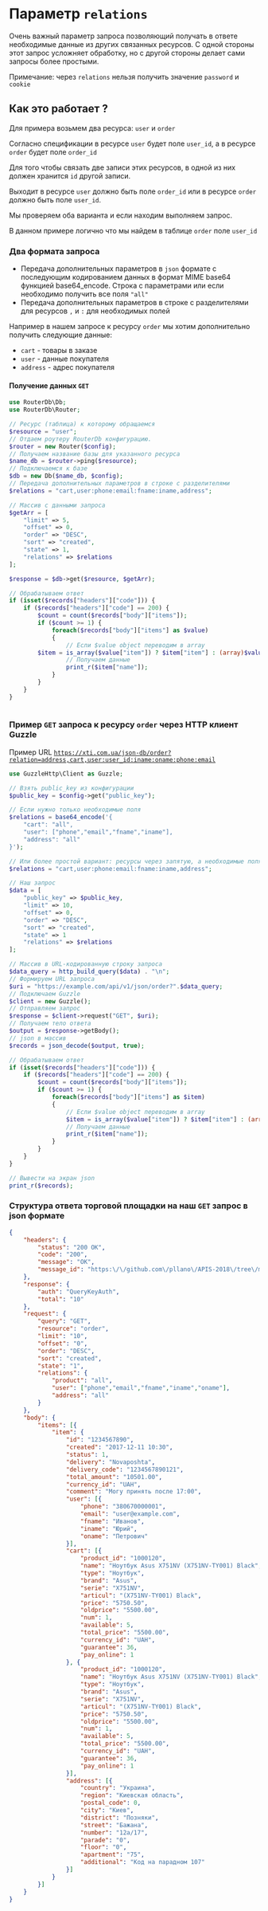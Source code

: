 # Параметр `relations`
Очень важный параметр запроса позволяющий получать в ответе необходимые данные из других связанных ресурсов. С одной стороны этот запрос усложняет обработку, но с другой стороны делает сами запросы более простыми.

Примечание: через `relations` нельзя получить значение `password` и `cookie`

## Как это работает ?
Для примера возьмем два ресурса: `user` и `order`

Согласно спецификации в ресурсе `user` будет поле `user_id`, а в ресурсе `order` будет поле `order_id`

Для того чтобы связать две записи этих ресурсов, в одной из них должен хранится `id` другой записи.

Выходит в ресурсе `user` должно быть поле `order_id` или в ресурсе `order` должно быть поле `user_id`.

Мы проверяем оба варианта и если находим выполняем запрос.

В данном примере логично что мы найдем в таблице `order` поле `user_id`


### Два формата запроса
- Передача дополнительных параметров в `json` формате с последующим кодированием данных в формат MIME base64 функцией base64_encode. Строка с параметрами или если необходимо получить все поля  `"all"`
- Передача дополнительных параметров в строке с разделителями для ресурсов `,` и `:` для необходимых полей 

Например в нашем запросе к ресурсу `order` мы хотим дополнительно получить следующие данные: 
- `cart` - товары в заказе
- `user` - данные покупателя
- `address` - адрес покупателя

#### Получение данных `GET`
```php
use RouterDb\Db;
use RouterDb\Router;

// Ресурс (таблица) к которому обращаемся
$resource = "user";
// Отдаем роутеру RouterDb конфигурацию.
$router = new Router($config);
// Получаем название базы для указанного ресурса
$name_db = $router->ping($resource);
// Подключаемся к базе
$db = new Db($name_db, $config);
// Передача дополнительных параметров в строке с разделителями
$relations = "cart,user:phone:email:fname:iname,address";

// Массив с данными запроса
$getArr = [
    "limit" => 5,
    "offset" => 0,
    "order" => "DESC",
    "sort" => "created",
    "state" => 1,
    "relations" => $relations
];

$response = $db->get($resource, $getArr);

// Обрабатываем ответ
if (isset($records["headers"]["code"])) {
    if ($records["headers"]["code"] == 200) {
        $count = count($records["body"]["items"]);
        if ($count >= 1) {
            foreach($records["body"]["items"] as $value)
            {
                // Если $value object переводим в array
		$item = is_array($value["item"]) ? $item["item"] : (array)$value["item"];
                // Получаем данные
                print_r($item["name"]);
            }
        }
    }
}
 
```
### Пример `GET` запроса к ресурсу `order` через HTTP клиент Guzzle
Пример URL [`https://xti.com.ua/json-db/order?relation=address,cart,user:user_id:iname:oname:phone:email`](https://xti.com.ua/json-db/order?relation=address,cart,user:user_id:iname:oname:phone:email)
``` php
use GuzzleHttp\Client as Guzzle;

// Взять public_key из конфигурации
$public_key = $config->get("public_key");

// Если нужно только необходимые поля
$relations = base64_encode('{
    "cart": "all",
    "user": ["phone","email","fname","iname"],
    "address": "all"
}');

// Или более простой вариант: ресурсы через запятую, а необходимые поля через двоеточие
$relations = "cart,user:phone:email:fname:iname,address";

// Наш запрос
$data = [
    "public_key" => $public_key,
    "limit" => 10,
    "offset" => 0,
    "order" => "DESC",
    "sort" => "created",
    "state" => 1
    "relations" => $relations
];

// Массив в URL-кодированную строку запроса
$data_query = http_build_query($data) . "\n";
// Формируем URL запроса
$uri = "https://example.com/api/v1/json/order?".$data_query;
// Подключаем Guzzle
$client = new Guzzle();
// Отправляем запрос
$response = $client->request("GET", $uri);
// Получаем тело ответа
$output = $response->getBody();
// json в массив
$records = json_decode($output, true);

// Обрабатываем ответ
if (isset($records["headers"]["code"])) {
    if ($records["headers"]["code"] == 200) {
        $count = count($records["body"]["items"]);
        if ($count >= 1) {
            foreach($records["body"]["items"] as $item)
            {
                // Если $value object переводим в array
                $item = is_array($value["item"]) ? $item["item"] : (array)$value["item"];
                // Получаем данные
                print_r($item["name"]);
            }
        }
    }
}

```
``` php
// Вывести на экран json
print_r($records);
```
### Структура ответа торговой площадки на наш `GET` запрос в json формате
```json
{
    "headers": {
        "status": "200 OK",
        "code": "200",
        "message": "OK",
        "message_id": "https:\/\/github.com\/pllano\/APIS-2018\/tree\/master\/http-codes\/200.md"
    },
    "response": {
        "auth": "QueryKeyAuth",
        "total": "10"
    },
    "request": {
        "query": "GET",
        "resource": "order",
        "limit": "10",
        "offset": "0",
        "order": "DESC",
        "sort": "created",
        "state": "1",
        "relations": {
            "product": "all",
            "user": ["phone","email","fname","iname","oname"],
            "address": "all"
        }
    },
    "body": {
        "items": [{
            "item": {
                "id": "1234567890",
                "created": "2017-12-11 10:30",
                "status": 1,
                "delivery": "Novaposhta",
                "delivery_code": "1234567890121",
                "total_amount": "10501.00",
                "currency_id": "UAH",
                "comment": "Могу принять после 17:00",
                "user": [{
                    "phone": "380670000001",
                    "email": "user@example.com",
                    "fname": "Иванов",
                    "iname": "Юрий",
                    "oname": "Петрович"
                }],
                "cart": [{
                    "product_id": "1000120",
                    "name": "Ноутбук Asus X751NV (X751NV-TY001) Black",
                    "type": "Ноутбук",
                    "brand": "Asus",
                    "serie": "X751NV",
                    "articul": "(X751NV-TY001) Black",
                    "price": "5750.50",
                    "oldprice": "5500.00",
                    "num": 1,
                    "available": 5,
                    "total_price": "5500.00",
                    "currency_id": "UAH",
                    "guarantee": 36,
                    "pay_online": 1
                }, {
                    "product_id": "1000120",
                    "name": "Ноутбук Asus X751NV (X751NV-TY001) Black",
                    "type": "Ноутбук",
                    "brand": "Asus",
                    "serie": "X751NV",
                    "articul": "(X751NV-TY001) Black",
                    "price": "5750.50",
                    "oldprice": "5500.00",
                    "num": 1,
                    "available": 5,
                    "total_price": "5500.00",
                    "currency_id": "UAH",
                    "guarantee": 36,
                    "pay_online": 1
                }],
                "address": [{
                    "country": "Украина",
                    "region": "Киевская область",
                    "postal_code": 0,
                    "city": "Киев",
                    "district": "Позняки",
                    "street": "Бажана",
                    "number": "12а/17",
                    "parade": "0",
                    "floor": "0",
                    "apartment": "75",
                    "additional": "Код на парадном 107"
                }]
            }
        }]
    }
} 
```
